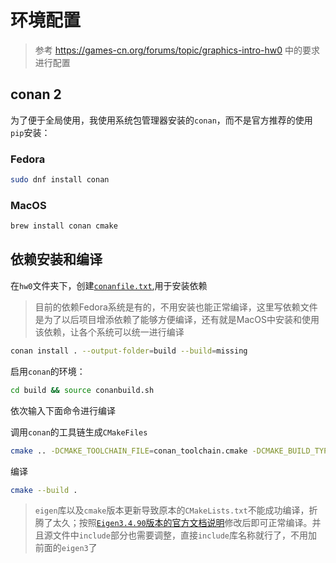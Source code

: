 # 环境配置
> 参考 https://games-cn.org/forums/topic/graphics-intro-hw0 中的要求进行配置

## conan 2
为了便于全局使用，我使用系统包管理器安装的`conan`，而不是官方推荐的使用`pip`安装：

### Fedora
```sh
sudo dnf install conan
```

### MacOS
```sh
brew install conan cmake
```

## 依赖安装和编译

在`hw0`文件夹下，创建[`conanfile.txt`](./conanfile.txt),用于安装依赖
> 目前的依赖Fedora系统是有的，不用安装也能正常编译，这里写依赖文件是为了以后项目增添依赖了能够方便编译，还有就是MacOS中安装和使用该依赖，让各个系统可以统一进行编译
```sh
conan install . --output-folder=build --build=missing 
```
启用`conan`的环境：
```sh
cd build && source conanbuild.sh
```
依次输入下面命令进行编译

调用`conan`的工具链生成`CMakeFiles`

```sh
cmake .. -DCMAKE_TOOLCHAIN_FILE=conan_toolchain.cmake -DCMAKE_BUILD_TYPE=Release
```

编译

```sh
cmake --build .
```

> `eigen`库以及`cmake`版本更新导致原本的`CMakeLists.txt`不能成功编译，折腾了太久；按照[`Eigen3.4.90`版本的官方文档说明](https://eigen.tuxfamily.org/dox/TopicCMakeGuide.html)修改后即可正常编译。并且源文件中`include`部分也需要调整，直接`include`库名称就行了，不用加前面的`eigen3`了